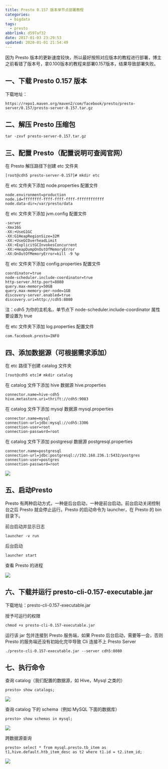 ```yaml
---
title: Presto 0.157 版本单节点部署教程
categories:
  - bigdata
tags:
  - presto
abbrlink: d597af32
date: 2017-01-03 23:29:53
updated: 2020-01-01 21:54:49
---
```


因为 Presto 版本的更新速度较快，所以最好按照对应版本的教程进行部署，博主之前看错了版本号，拿0.100版本的教程来部署0.157版本，结果导致部署失败。

<!--more-->

## 一、下载 Presto 0.157 版本

下载地址：

```
https://repo1.maven.org/maven2/com/facebook/presto/presto-server/0.157/presto-server-0.157.tar.gz
```

## 二、解压 Presto 压缩包

```
tar -zxvf presto-server-0.157.tar.gz
```

## 三、配置 Presto（配置说明可查阅官网）

在 Presto 解压路径下创建 etc 文件夹

```
[root@cdh5 presto-server-0.157]# mkdir etc
```

在 etc 文件夹下添加 node.properties 配置文件

```
node.environment=production
node.id=ffffffff-ffff-ffff-ffff-ffffffffffff
node.data-dir=/var/presto/data
```

在 etc 文件夹下添加 jvm.config 配置文件

```
-server
-Xmx16G
-XX:+UseG1GC
-XX:G1HeapRegionSize=32M
-XX:+UseGCOverheadLimit
-XX:+ExplicitGCInvokesConcurrent
-XX:+HeapDumpOnOutOfMemoryError
-XX:OnOutOfMemoryError=kill -9 %p
```

在 etc 文件夹下添加 config.properties 配置文件

```
coordinator=true
node-scheduler.include-coordinator=true
http-server.http.port=8080
query.max-memory=50GB
query.max-memory-per-node=1GB
discovery-server.enabled=true
discovery.uri=http://cdh5:8080
```

注：cdh5 为你的主机名，单节点下 node-scheduler.include-coordinator 属性要设置为 true

在 etc 文件夹下添加 log.properties 配置文件

```
com.facebook.presto=INFO
```

## 四、添加数据源（可根据需求添加）

在 etc 路径下创建 catalog 文件夹

```
[root@cdh5 etc]# mkdir catalog
```

在 catalog 文件下添加 hive 数据源 hive.properties

```
connector.name=hive-cdh5
hive.metastore.uri=thrift://cdh5:9083
```

在 catalog 文件下添加 mysql 数据源 mysql.properties

```
connector.name=mysql
connection-url=jdbc:mysql://cdh5:3306
connection-user=root
connection-password=root
```

在 catalog 文件下添加 postgresql 数据源 postgresql.properties

```
connector.name=postgresql
connection-url=jdbc:postgresql://192.168.236.1:5432/postgres
connection-user=postgres
connection-password=root
```

![](https://www.itren.tech/2017/media/15778870299660.jpg)

## 五、启动Presto

Presto 有两种启动方式，一种是后台启动，一种是前台启动。前台启动关闭控制台之后 Presto 就会停止运行。Presto 的启动命令为 launcher，在 Presto 的 bin 目录下。

前台启动并显示日志

```
launcher -v run
```

后台启动

```
launcher start
```

查看 Presto 的进程

![](https://www.itren.tech/2017/media/15778870741925.jpg)

## 六、下载并运行 presto-cli-0.157-executable.jar

下载地址：presto-cli-0.157-executable.jar

授予可运行的权限

```
chmod +x presto-cli-0.157-executable.jar
```

运行该 jar 包并连接到 Presto 服务端，如果 Presto 后台启动，需要等一会，否则 Presto 的服务端还没有初始化完毕导致 Cli 连接不上 Presto Server

```
./presto-cli-0.157-executable.jar --server cdh5:8080
```

## 七、执行命令

查询 catalog（我们配置的数据源，如 Hive，Mysql 之类的）

```
presto> show catalogs;
```

![](https://www.itren.tech/2017/media/15778871132070.jpg)


查询 catalog 下的 schema（例如 MySQL 下面的数据库）

```
presto> show schemas in mysql;
```

![](https://www.itren.tech/2017/media/15778871821427.jpg)

跨数据源查询

```
presto> select * from mysql.presto.tb_item as t1,hive.default.htb_item_desc as t2 where t1.id = t2.item_id;
```

![](https://www.itren.tech/2017/media/15778872011858.jpg)